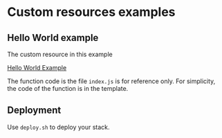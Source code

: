 # Custom resources examples

## Hello World example

The custom resource in this example 

[Hello World Example](hello-world-example/template.yaml)

The function code is the file `index.js` is for reference only. For simplicity, the code of the function is in the template.

## Deployment

Use `deploy.sh` to deploy your stack.
